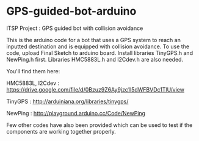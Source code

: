 # GPS-guided-bot-arduino
ITSP Project : GPS guided bot with collision avoidance

This is the arduino code for a bot that uses a GPS system to reach an inputted destination and is equipped with collision avoidance. 
To use the code, upload Final Sketch to arduino board. Install libraries TinyGPS.h and NewPing.h first.
Libraries HMC5883L.h and I2Cdev.h are also needed.

You'll find them here:

 HMC5883L, I2Cdev : https://drive.google.com/file/d/0Bzuz9Z6Ay9jzc1l5dWFBVDc1TlU/view

TinyGPS : http://arduiniana.org/libraries/tinygps/

NewPing : http://playground.arduino.cc/Code/NewPing

Few other codes have also been provided which can be used to test if the components are working together properly.
